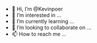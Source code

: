 - 👋 Hi, I’m @Kevinpoer
- 👀 I’m interested in ...
- 🌱 I’m currently learning ...
- 💞️ I’m looking to collaborate on ...
- 📫 How to reach me ...

<!---
Kevinpoer/Kevinpoer is a ✨ special ✨ repository because its `README.md` (this file) appears on your GitHub profile.
You can click the Preview link to take a look at your changes.
--->
